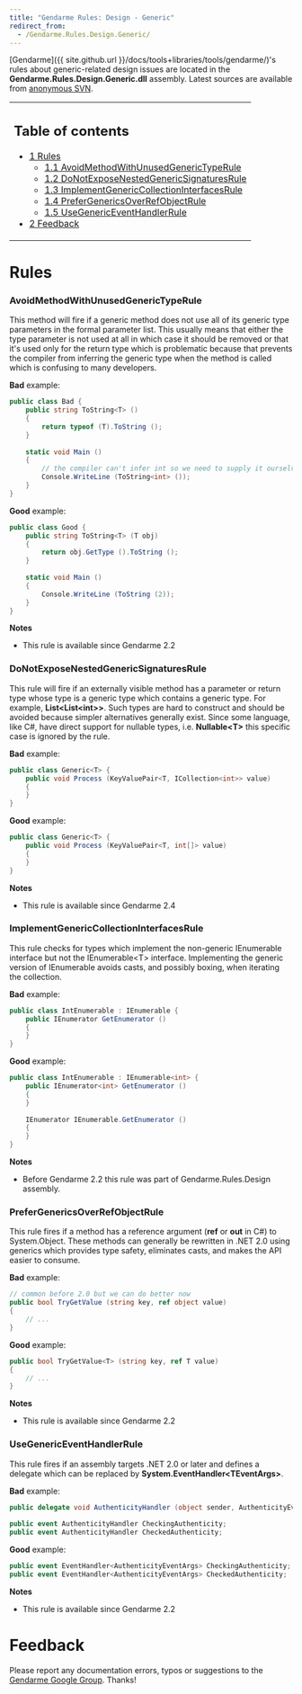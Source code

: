 ```yaml
---
title: "Gendarme Rules: Design - Generic"
redirect_from:
  - /Gendarme.Rules.Design.Generic/
---
```


[Gendarme]({{ site.github.url }}/docs/tools+libraries/tools/gendarme/)'s rules about generic-related design issues are located in the **Gendarme.Rules.Design.Generic.dll** assembly. Latest sources are available from [anonymous SVN](http://anonsvn.mono-project.com/viewcvs/trunk/mono-tools/gendarme/rules/Gendarme.Rules.Design.Generic/).

<table>
<col width="100%" />
<tbody>
<tr class="odd">
<td align="left"><h2>Table of contents</h2>
<ul>
<li><a href="#rules">1 Rules</a>
<ul>
<li><a href="#avoidmethodwithunusedgenerictyperule">1.1 AvoidMethodWithUnusedGenericTypeRule</a></li>
<li><a href="#donotexposenestedgenericsignaturesrule">1.2 DoNotExposeNestedGenericSignaturesRule</a></li>
<li><a href="#implementgenericcollectioninterfacesrule">1.3 ImplementGenericCollectionInterfacesRule</a></li>
<li><a href="#prefergenericsoverrefobjectrule">1.4 PreferGenericsOverRefObjectRule</a></li>
<li><a href="#usegenericeventhandlerrule">1.5 UseGenericEventHandlerRule</a></li>
</ul></li>
<li><a href="#feedback">2 Feedback</a></li>
</ul></td>
</tr>
</tbody>
</table>

Rules
=====

### AvoidMethodWithUnusedGenericTypeRule

This method will fire if a generic method does not use all of its generic type parameters in the formal parameter list. This usually means that either the type parameter is not used at all in which case it should be removed or that it's used only for the return type which is problematic because that prevents the compiler from inferring the generic type when the method is called which is confusing to many developers.

**Bad** example:

``` csharp
public class Bad {
    public string ToString<T> ()
    {
        return typeof (T).ToString ();
    }
 
    static void Main ()
    {
        // the compiler can't infer int so we need to supply it ourselves
        Console.WriteLine (ToString<int> ());
    }
}
```

**Good** example:

``` csharp
public class Good {
    public string ToString<T> (T obj)
    {
        return obj.GetType ().ToString ();
    }
 
    static void Main ()
    {
        Console.WriteLine (ToString (2));
    }
}
```

**Notes**

-   This rule is available since Gendarme 2.2

### DoNotExposeNestedGenericSignaturesRule

This rule will fire if an externally visible method has a parameter or return type whose type is a generic type which contains a generic type. For example, **List\<List\<int\>\>**. Such types are hard to construct and should be avoided because simpler alternatives generally exist. Since some language, like C\#, have direct support for nullable types, i.e. **Nullable\<T\>** this specific case is ignored by the rule.

**Bad** example:

``` csharp
public class Generic<T> {
    public void Process (KeyValuePair<T, ICollection<int>> value)
    {
    }
}
```

**Good** example:

``` csharp
public class Generic<T> {
    public void Process (KeyValuePair<T, int[]> value)
    {
    }
}
```

**Notes**

-   This rule is available since Gendarme 2.4

### ImplementGenericCollectionInterfacesRule

This rule checks for types which implement the non-generic IEnumerable interface but not the IEnumerable\<T\> interface. Implementing the generic version of IEnumerable avoids casts, and possibly boxing, when iterating the collection.

**Bad** example:

``` csharp
public class IntEnumerable : IEnumerable {
    public IEnumerator GetEnumerator ()
    {
    }
}
```

**Good** example:

``` csharp
public class IntEnumerable : IEnumerable<int> {
    public IEnumerator<int> GetEnumerator ()
    {
    }
 
    IEnumerator IEnumerable.GetEnumerator ()
    {
    }
}
```

**Notes**

-   Before Gendarme 2.2 this rule was part of Gendarme.Rules.Design assembly.

### PreferGenericsOverRefObjectRule

This rule fires if a method has a reference argument (**ref** or **out** in C\#) to System.Object. These methods can generally be rewritten in .NET 2.0 using generics which provides type safety, eliminates casts, and makes the API easier to consume.

**Bad** example:

``` csharp
// common before 2.0 but we can do better now
public bool TryGetValue (string key, ref object value)
{
    // ...
}
```

**Good** example:

``` csharp
public bool TryGetValue<T> (string key, ref T value)
{
    // ...
}
```

**Notes**

-   This rule is available since Gendarme 2.2

### UseGenericEventHandlerRule

This rule fires if an assembly targets .NET 2.0 or later and defines a delegate which can be replaced by **System.EventHandler\<TEventArgs\>**.

**Bad** example:

``` csharp
public delegate void AuthenticityHandler (object sender, AuthenticityEventArgs e);
 
public event AuthenticityHandler CheckingAuthenticity;
public event AuthenticityHandler CheckedAuthenticity;
```

**Good** example:

``` csharp
public event EventHandler<AuthenticityEventArgs> CheckingAuthenticity;
public event EventHandler<AuthenticityEventArgs> CheckedAuthenticity;
```

**Notes**

-   This rule is available since Gendarme 2.2

Feedback
========

Please report any documentation errors, typos or suggestions to the [Gendarme Google Group](http://groups.google.com/group/gendarme). Thanks!

